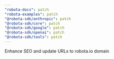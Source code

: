 ```yaml
---
"robota-docs": patch
"robota-examples": patch
"@robota-sdk/anthropic": patch
"@robota-sdk/core": patch
"@robota-sdk/google": patch
"@robota-sdk/openai": patch
"@robota-sdk/tools": patch
---
```


Enhance SEO and update URLs to robota.io domain
